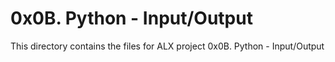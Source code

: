 # 0x0B. Python - Input/Output
This directory contains the files for ALX project 0x0B. Python - Input/Output
